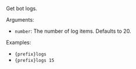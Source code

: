 Get bot logs.

Arguments:
* `number`: The number of log items. Defaults to 20.

Examples:
* `{prefix}logs`
* `{prefix}logs 15`
